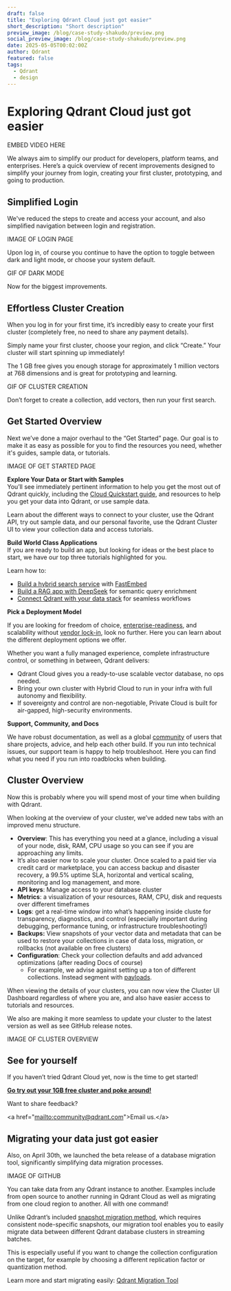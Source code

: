 ```yaml
---
draft: false
title: "Exploring Qdrant Cloud just got easier"
short_description: "Short description"
preview_image: /blog/case-study-shakudo/preview.png
social_preview_image: /blog/case-study-shakudo/preview.png
date: 2025-05-05T00:02:00Z
author: Qdrant
featured: false
tags:
  - Qdrant
  - design
---
```

# Exploring Qdrant Cloud just got easier

EMBED VIDEO HERE

We always aim to simplify our product for developers, platform teams, and enterprises. Here’s a quick overview of recent improvements designed to simplify your journey from login, creating your first cluster, prototyping, and going to production.

## Simplified Login

We've reduced the steps to create and access your account, and also simplified navigation between login and registration.

IMAGE OF LOGIN PAGE

Upon log in, of course you continue to have the option to toggle between dark and light mode, or choose your system default. 

GIF OF DARK MODE

Now for the biggest improvements. 

## Effortless Cluster Creation 

When you log in for your first time, it’s incredibly easy to create your first cluster (completely free, no need to share any payment details). 

Simply name your first cluster, choose your region, and click “Create.” Your cluster will start spinning up immediately\!

The 1 GB free gives you enough storage for approximately 1 million vectors at 768 dimensions and is great for prototyping and learning.

GIF OF CLUSTER CREATION

Don’t forget to create a collection, add vectors, then run your first search.

## Get Started Overview 

Next we’ve done a major overhaul to the “Get Started” page. Our goal is to make it as easy as possible for you to find the resources you need, whether it's guides, sample data, or tutorials.   
    
IMAGE OF GET STARTED PAGE

**Explore Your Data or Start with Samples**  
You’ll see immediately pertinent information to help you get the most out of Qdrant quickly, including the [Cloud Quickstart guide](https://qdrant.tech/documentation/quickstart-cloud/), and resources to help you get your data into Qdrant, or use sample data. 

Learn about the different ways to connect to your cluster, use the Qdrant API, try out sample data, and our personal favorite, use the Qdrant Cluster UI to view your collection data and access tutorials. 

**Build World Class Applications**  
If you are ready to build an app, but looking for ideas or the best place to start, we have our top three tutorials highlighted for you. 

Learn how to:

* [Build a hybrid search service](https://qdrant.tech/documentation/beginner-tutorials/hybrid-search-fastembed/) with [FastEmbed](https://github.com/qdrant/fastembed)   
* [Build a RAG app with DeepSeek](https://qdrant.tech/documentation/rag-deepseek/) for semantic query enrichment  
* [Connect Qdrant with your data stack](https://qdrant.tech/documentation/data-management/) for seamless workflows

**Pick a Deployment Model**

If you are looking for freedom of choice, [enterprise-readiness](https://qdrant.tech/blog/enterprise-vector-search/), and scalability without [vendor lock-in](https://qdrant.tech/blog/are-you-vendor-locked/), look no further. Here you can learn about the different deployment options we offer. 

Whether you want a fully managed experience, complete infrastructure control, or something in between, Qdrant delivers:

* Qdrant Cloud gives you a ready-to-use scalable vector database, no ops needed.  
* Bring your own cluster with Hybrid Cloud to run in your infra with full autonomy and flexibility.  
* If sovereignty and control are non-negotiable, Private Cloud is built for air-gapped, high-security environments.

**Support, Community, and Docs**

We have robust documentation, as well as a global [community](https://discord.com/invite/qdrant) of users that share projects, advice, and help each other build. If you run into technical issues, our support team is happy to help troubleshoot. Here you can find what you need if you run into roadblocks when building. 

## Cluster Overview 

Now this is probably where you will spend most of your time when building with Qdrant. 

When looking at the overview of your cluster, we’ve added new tabs with an improved menu structure. 

* **Overview**: This has everything you need at a glance, including a visual of your node, disk, RAM, CPU usage so you can see if you are approaching any limits.   
* It’s also easier now to scale your cluster. Once scaled to a paid tier via credit card or marketplace, you can access backup and disaster recovery, a 99.5% uptime SLA, horizontal and vertical scaling, monitoring and log management, and more.   
* **API** **keys**: Manage access to your database cluster  
* **Metrics**: a visualization of your resources, RAM, CPU, disk and requests over different timeframes   
* **Logs**: get a real-time window into what’s happening inside cluste for transparency, diagnostics, and control (especially important during debugging, performance tuning, or infrastructure troubleshooting\!)  
* **Backups:** View snapshots of your vector data and metadata that can be used to restore your collections in case of data loss, migration, or rollbacks (not available on free clusters)   
* **Configuration**: Check your collection defaults and add advanced optimizations (after reading Docs of course)   
  * For example, we advise against setting up a ton of different collections. Instead segment with [payloads](https://qdrant.tech/documentation/concepts/payload/).

When viewing the details of your clusters, you can now view the Cluster UI Dashboard regardless of where you are, and also have easier access to tutorials and resources. 

We also are making it more seamless to update your cluster to the latest version as well as see GitHub release notes.   
   
IMAGE OF CLUSTER OVERVIEW

## See for yourself

If you haven’t tried Qdrant Cloud yet, now is the time to get started\!

[**Go try out your 1GB free cluster and poke around\!**](https://cloud.qdrant.io/signup%20)   

Want to share feedback? 

\<a href="[mailto:community@qdrant.com](mailto:community@qdrant.com)"\>Email us.\</a\>

## Migrating your data just got easier 

Also, on April 30th, we launched the beta release of a database migration tool, significantly simplifying data migration processes.

IMAGE OF GITHUB

You can take data from any Qdrant instance to another. Examples include from open source to another running in Qdrant Cloud as well as migrating from one cloud region to another. All with one command\!

Unlike Qdrant’s included [snapshot migration method](https://qdrant.tech/documentation/concepts/snapshots/), which requires consistent node-specific snapshots, our migration tool enables you to easily migrate data between different Qdrant database clusters in streaming batches. 

This is especially useful if you want to change the collection configuration on the target, for example by choosing a different replication factor or quantization method.

Learn more and start migrating easily: [Qdrant Migration Tool](https://github.com/qdrant/migration)